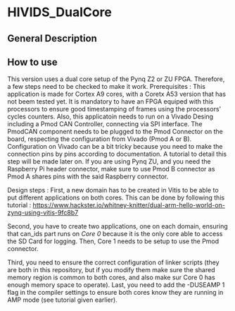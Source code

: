 # HIVIDS_DualCore

## General Description

## How to use
This version uses a dual core setup of the Pynq Z2 or ZU FPGA. Therefore, a few steps need to be checked to make it work.
Prerequisites : This application is made for Cortex A9 cores, with a Coretx A53 version that has not beem tested yet. It is mandatory to have an FPGA equiped with this processors to ensure good timestamping of frames using the processors' cycles counters.
Also, this applicatoin needs to run on a Vivado Desing including a Pmod CAN Controller, connecting via SPI interface. The PmodCAN component needs to be plugged to the Pmod Connector on the board, respecting the configuration from Vivado (Pmod A or B). Configuration on Vivado can be a bit tricky because you need to make the connection pins by pins according to documentation. A tutorial to detail this step will be made later on.
If you are using Pynq ZU, and you need the Raspberry Pi header connector, make sure to use Pmod B connector as Pmod A shares pins with the said Raspberry connector.

Design steps :
First, a new domain has to be created in Vitis to be able to put different applications on both cores. This can be done by following this tutorial :
https://www.hackster.io/whitney-knitter/dual-arm-hello-world-on-zynq-using-vitis-9fc8b7

Second, you have to create two applications, one on each domain, ensuring that can_ids part runs on *Core 0* because it is the only core able to access the SD Card for logging.
Then, Core 1 needs to be setup to use the Pmod connector.

Third, you need to ensure the correct configuration of linker scripts (they are both in this repository, but if you modify them make sure the shared memory region is common to both cores, and also make sur Core 0 has enough memory space to operate).
Last, you need to add the -DUSEAMP 1 flag in the compiler settings to ensure both cores know they are running in AMP mode (see tutorial given earlier).
